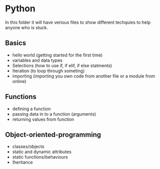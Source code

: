 # Python

In this folder it will have verious files to show different techquies to help anyone who is stuck.

## Basics

- hello world (getting started for the first time)
- variables and data types
- Selections (how to use if, if elif, if else statments)
- Iteration (to loop through someting)
- importing (importing you own code from another file or a module from online)

## Functions

- defining a function
- passing data in to a function (arguments)
- returning values from function

## Object-oriented-programming

- classes/objects
- static and dynamic attributes
- static functions/behaviours
- Iheritance
